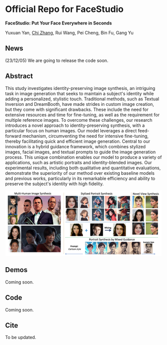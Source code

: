 # Official Repo for FaceStudio
**FaceStudio: Put Your Face Everywhere in Seconds**

Yuxuan Yan, [Chi Zhang](https://icoz69.github.io/), Rui Wang, Pei Cheng, Bin Fu, Gang Yu



## News
(23/12/05) We are going to release the code soon.

## Abstract

This study investigates identity-preserving image synthesis, an intriguing task in image generation that seeks to maintain a subject's identity while adding a personalized, stylistic touch. Traditional methods, such as Textual Inversion and DreamBooth, have made strides in custom image creation, but they come with significant drawbacks. These include the need for extensive resources and time for fine-tuning, as well as the requirement for multiple reference images. To overcome these challenges, our research introduces a novel approach to identity-preserving synthesis, with a particular focus on human images. Our model leverages a direct feed-forward mechanism, circumventing the need for intensive fine-tuning, thereby facilitating quick and efficient image generation. Central to our innovation is a hybrid guidance framework, which combines stylized images, facial images, and textual prompts to guide the image generation process. This unique combination enables our model to produce a variety of applications, such as artistic portraits and identity-blended images. Our experimental results, including both qualitative and quantitative evaluations, demonstrate the superiority of our method over existing baseline models and previous works, particularly in its remarkable efficiency and ability to preserve the subject's identity with high fidelity.

<img src='assets/teaser.png'>

## Demos

Coming soon.

## Code

Coming soon.

## Cite

To be updated.
